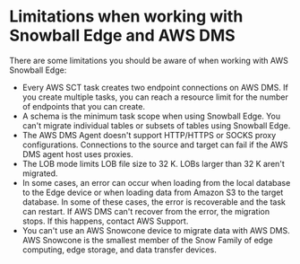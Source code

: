 # Limitations when working with Snowball Edge and AWS DMS<a name="CHAP_LargeDBs.Limitations"></a>

There are some limitations you should be aware of when working with AWS Snowball Edge:
+ Every AWS SCT task creates two endpoint connections on AWS DMS\. If you create multiple tasks, you can reach a resource limit for the number of endpoints that you can create\.
+ A schema is the minimum task scope when using Snowball Edge\. You can't migrate individual tables or subsets of tables using Snowball Edge\.
+ The AWS DMS Agent doesn't support HTTP/HTTPS or SOCKS proxy configurations\. Connections to the source and target can fail if the AWS DMS agent host uses proxies\.
+ The LOB mode limits LOB file size to 32 K\. LOBs larger than 32 K aren't migrated\.
+ In some cases, an error can occur when loading from the local database to the Edge device or when loading data from Amazon S3 to the target database\. In some of these cases, the error is recoverable and the task can restart\. If AWS DMS can't recover from the error, the migration stops\. If this happens, contact AWS Support\.
+ You can't use an AWS Snowcone device to migrate data with AWS DMS\. AWS Snowcone is the smallest member of the Snow Family of edge computing, edge storage, and data transfer devices\.